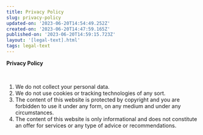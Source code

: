 ```yaml
---
title: Privacy Policy
slug: privacy-policy
updated-on: '2023-06-20T14:54:49.252Z'
created-on: '2023-06-20T14:47:59.165Z'
published-on: '2023-06-20T14:59:15.723Z'
layout: '[legal-text].html'
tags: legal-text
---
```


**Privacy Policy**

**‍**‍

1.  We do not collect your personal data.
2.  We do not use cookies or tracking technologies of any sort.
3.  The content of this website is protected by copyright and you are forbidden to use it under any form, on any medium and under any circumstances.
4.  The content of this website is only informational and does not constitute an offer for services or any type of advice or recommendations.

